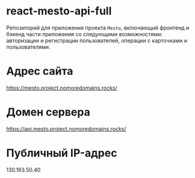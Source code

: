 # react-mesto-api-full
Репозиторий для приложения проекта `Mesto`, включающий фронтенд и бэкенд части приложения со следующими возможностями: авторизации и регистрации пользователей, операции с карточками и пользователями.

# Адрес сайта
https://mesto.project.nomoredomains.rocks/

# Домен сервера
https://api.mesto.project.nomoredomains.rocks/


# Публичный IP-адрес
130.193.50.40
